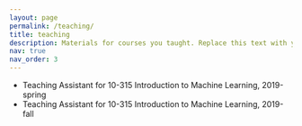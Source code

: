 ```yaml
---
layout: page
permalink: /teaching/
title: teaching
description: Materials for courses you taught. Replace this text with your description.
nav: true
nav_order: 3
---
```


* Teaching Assistant for 10-315 Introduction to Machine Learning, 2019-spring
* Teaching Assistant for 10-315 Introduction to Machine Learning, 2019-fall